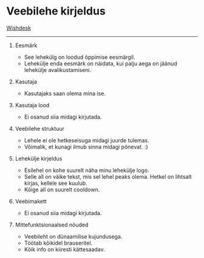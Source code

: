# Veebilehe kirjeldus
[Wishdesk](https://wishdesk.com/blog/how-write-technical-requirement-specification "HOW TO WRITE A GOOD TECHNICAL REQUIREMENT SPECIFICATION FOR A WEBSITE")
___
1. Eesmärk
    * See lehekülg on loodud õppimise eesmärgil. 
    * Lehekülje enda eesmärk on näidata, kui palju aega on jäänud lehekülje avalikustamiseni. 

1. Kasutaja
    * Kasutajaks saan olema mina ise. 

1. Kasutaja lood
    * Ei osanud siia midagi kirjutada.

1. Veebilehe struktuur
    * Lehele ei ole hetkeseisuga midagi juurde tulemas. 
    * Võimalik, et kunagi ilmub sinna midagi põnevat. :)

1. Lehekülje kirjeldus
    * Esilehel on kohe suurelt näha minu lehekülje logo. 
    * Selle all on väike tekst, mis sel lehel peaks olema. Hetkel on lihtsalt kirjas, kellele see kuulub. 
    * Kõige all on suurelt cooldown.

1. Veebimakett
    * Ei osanud siia midagi kirjutada. 

1. Mittefunktsionaalsed nõuded 
    * Veebileht on dünaamilise kujundusega.
    * Töötab kõikidel brauseritel. 
    * Kõik info on kiiresti kättesaadav.
